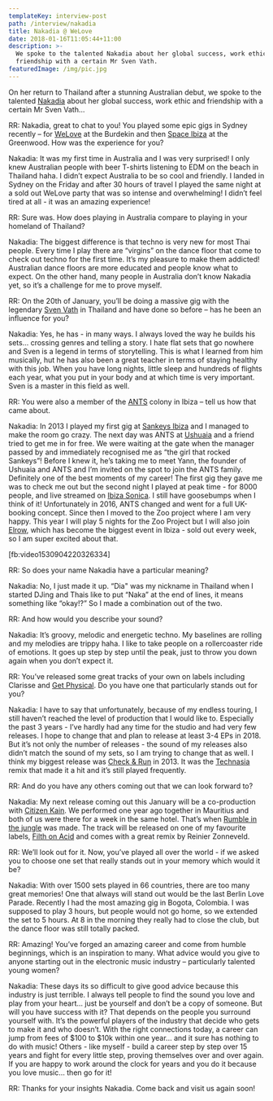 ```yaml
---
templateKey: interview-post
path: /interview/nakadia
title: Nakadia @ WeLove
date: 2018-01-16T11:05:44+11:00
description: >-
  We spoke to the talented Nakadia about her global success, work ethic and
  friendship with a certain Mr Sven Vath.
featuredImage: /img/pic.jpg
---
```

On her return to Thailand after a stunning Australian debut, we spoke to the talented [Nakadia](https://www.facebook.com/djnakadia/) about her global success, work ethic and  friendship with a certain Mr Sven Vath... 

RR: Nakadia, great to chat to you! You played some epic gigs in Sydney recently – for [WeLove](https://www.facebook.com/welovesydneyunderground) at the Burdekin and then [Space Ibiza](https://www.facebook.com/SpaceIbizainAustralia/) at the Greenwood. How was the experience for you? 

Nakadia: It was my first time in Australia and I was very surprised! I only knew Australian people with beer T-shirts listening to EDM on the beach in Thailand haha. I didn’t expect Australia to be so cool and friendly. I landed in Sydney on the Friday and after 30 hours of travel I played the same night at a sold out WeLove party that was so intense and overwhelming! I didn’t feel tired at all - it was an amazing experience!

RR: Sure was. How does playing in Australia compare to playing in your homeland of Thailand? 

Nakadia: The biggest difference is that techno is very new for most Thai people. Every time I play there are “virgins” on the dance floor that come to check out techno for the first time. It’s my pleasure to make them addicted! Australian dance floors are more educated and people know what to expect. On the other hand, many people in Australia don’t know Nakadia yet, so it’s a challenge for me to prove myself. 

RR: On the 20th of January, you’ll be doing a massive gig with the legendary [Sven Vath](https://www.facebook.com/SvenVaethOfficial/) in Thailand and have done so before – has he been an influence for you? 

Nakadia: Yes, he has - in many ways. I always loved the way he builds his sets... crossing genres and telling a story. I hate flat sets that go nowhere and Sven is a legend in terms of storytelling. This is what I learned from him musically, hut he has also been a great teacher in terms of staying healthy with this job. When you have long nights, little sleep and hundreds of flights each year, what you put in your body and at which time is very important. Sven is a master in this field as well.

RR: You were also a member of the [ANTS](https://www.facebook.com/unitedantscom/) colony in Ibiza – tell us how that came about.

Nakadia: In 2013 I played my first gig at [Sankeys Ibiza](https://www.facebook.com/SankeysIbiza/) and I managed to make the room go crazy. The next day was ANTS at [Ushuaia](https://www.facebook.com/ushuaiaibiza/) and a friend tried to get me in for free. We were waiting at the gate when the manager passed by and immediately recognised me as “the girl that rocked Sankeys”! Before I knew it, he’s taking me to meet Yann, the founder of Ushuaia and ANTS and I’m invited on the spot to join the ANTS family. Definitely one of the best moments of my career! The first gig they gave me was to check me out but the second night I played at peak time - for 8000 people, and live streamed on [Ibiza Sonica](https://www.facebook.com/ibizasonicaradio/). I still have goosebumps when I think of it! Unfortunately in 2016, ANTS changed and went for a full UK-booking concept. Since then I moved to the Zoo project where I am very happy. This year I will play 5 nights for the Zoo Project but I will also join [Elrow](https://www.facebook.com/elrowofficial/), which has become the biggest event in Ibiza - sold out every week, so I am super excited about that.

\[fb:video1530904220326334]

RR: So does your name Nakadia have a particular meaning?

Nakadia: No, I just made it up. “Dia" was my nickname in Thailand when I started DJing and Thais like to put “Naka” at the end of lines, it means something like “okay!?” So I made a combination out of the two.

RR: And how would you describe your sound? 

Nakadia: It’s groovy, melodic and energetic techno. My baselines are rolling and my melodies are trippy haha. I like to take people on a rollercoaster ride of emotions. It goes up step by step until the peak, just to throw you down again when you don’t expect it.

RR: You’ve released some great tracks of your own on labels including Clarisse and [Get Physical](https://www.facebook.com/getphysicalpage/). Do you have one that particularly stands out for you? 

Nakadia: I have to say that unfortunately, because of my endless touring, I still haven’t reached the level of production that I would like to. Especially the past 3 years - I’ve hardly had any time for the studio and had very few releases. I hope to change that and plan to release at least 3-4 EPs in 2018. But it’s not only the number of releases -  the sound of my releases also didn’t match the sound of my sets, so I am trying to change that as well. I think my biggest release was [Check & Run](https://l.facebook.com/l.php?u=https%3A%2F%2Fwww.beatport.com%2Ftrack%2Fcheck-and-run-original-mix%2F4387383&h=ATPBaszCY5v2ZtTJ6hfKi6IT2vUNncEG-fLPUmwStdrGDgwC3UkqQhVxN-DNOzkV43fc5DkMGJX2DvGk6uzhGhfQVRcQiLeo1cKaMjaCMQyOdsngP7R7nd9o) in 2013. It was the [Technasia](https://www.facebook.com/Technasia.Official/) remix that made it a hit and it’s still played frequently.

RR: And do you have any others coming out that we can look forward to? 

Nakadia: My next release coming out this January will be a co-production with [Citizen Kain](https://www.facebook.com/citizenkainmusic/). We performed one year ago together in Mauritius and both of us were there for a week in the same hotel. That’s when [Rumble in the jungle](https://l.facebook.com/l.php?u=https%3A%2F%2Fwww.beatport.com%2Frelease%2Frumble-in-the-jungle%2F2196448&h=ATODOu7tOFb3tMM2Q5zTi6NDcwPNK9OxCqJKtnNVvOi-RF7L_0HkoC6t_zwnPxZ9h9Id8h7i7pNAA8mwTRsz-6hOTrWevZbNmZ7wwslb6wrUVQ2WIaNLLuOu) was made. The track will be released on one of my favourite labels, [Filth on Acid](https://www.facebook.com/FilthonAcid/) and comes with a great remix by Reinier Zonneveld.

RR: We’ll look out for it. Now, you’ve played all over the world - if we asked you to choose one set that really stands out in your memory which would it be? 

Nakadia: With over 1500 sets played in 66 countries, there are too many great memories! One that always will stand out would be the last Berlin Love Parade. Recently I had the most amazing gig in Bogota, Colombia. I was supposed to play 3 hours, but people would not go home, so we extended the set to 5 hours. At 8 in the morning they really had to close the club, but the dance floor was still totally packed. 

RR: Amazing! You’ve forged an amazing career and come from humble beginnings, which is an inspiration to many. What advice would you give to anyone starting out in the electronic music industry – particularly talented young women?

Nakadia: These days its so difficult to give good advice because this industry is just terrible. I always tell people to find the sound you love and play from your heart... just be yourself and don’t be a copy of someone. But will you have success with it? That depends on the people you surround yourself with. It’s the powerful players of the industry that decide who gets to make it and who doesn’t. With the right connections today, a career can jump from fees of $100 to $10k within one year... and it sure has nothing to do with music! Others - like myself  - build a career step by step over 15 years and fight for every little step, proving themselves over and over again. If you are happy to work around the clock for years and you do it because you love music… then go for it! 

RR: Thanks for your insights Nakadia. Come back and visit us again soon!
